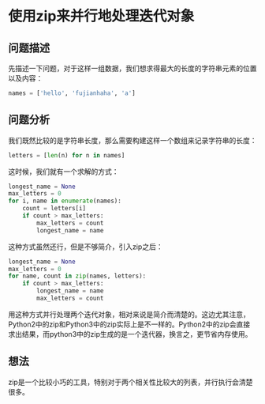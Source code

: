 # 使用zip来并行地处理迭代对象

## 问题描述
先描述一下问题，对于这样一组数据，我们想求得最大的长度的字符串元素的位置以及内容：

```python
names = ['hello', 'fujianhaha', 'a']
```

## 问题分析

我们既然比较的是字符串长度，那么需要构建这样一个数组来记录字符串的长度：

```python
letters = [len(n) for n in names]
```

这时候，我们就有一个求解的方式：

```python
longest_name = None
max_letters = 0
for i, name in enumerate(names):
    count = letters[i]
    if count > max_letters:
        max_letters = count
        longest_name = name
```

这种方式虽然还行，但是不够简介，引入zip之后：

```python
longest_name = None
max_letters = 0
for name, count in zip(names, letters):
    if count > max_letters:
        longest_name = name
        max_letters = count
```

用这种方式并行处理两个迭代对象，相对来说是简介而清楚的。这边尤其注意，Python2中的zip和Python3中的zip实际上是不一样的。Python2中的zip会直接求出结果，而python3中的zip生成的是一个迭代器，换言之，更节省内存使用。

## 想法
zip是一个比较小巧的工具，特别对于两个相关性比较大的列表，并行执行会清楚很多。
